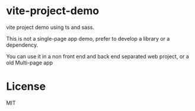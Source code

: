 # vite-project-demo
vite project demo using ts and sass.

This is not a single-page app demo, prefer to develop a library or a dependency.

You can use it in a non front end and back end separated web project, or a old Multi-page app

# License
MIT